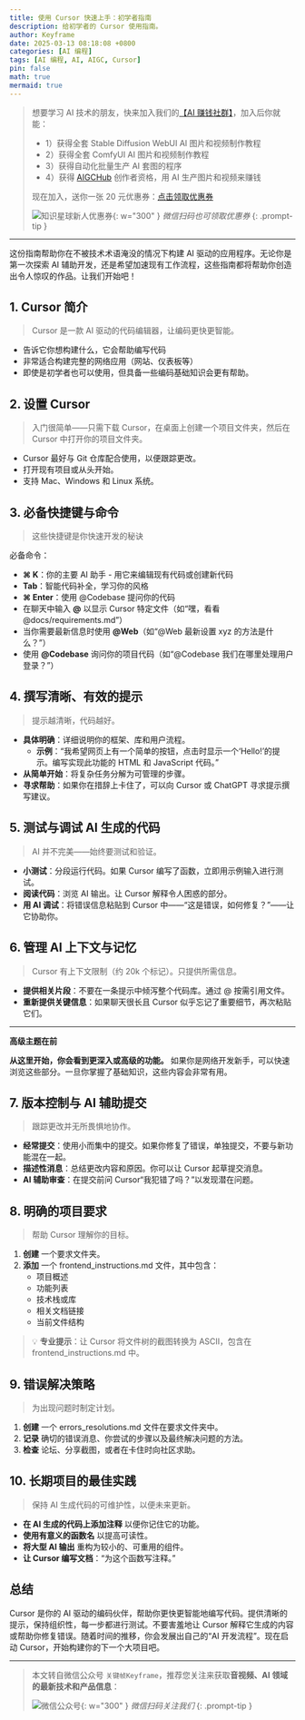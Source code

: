 ```yaml
---
title: 使用 Cursor 快速上手：初学者指南
description: 给初学者的 Cursor 使用指南。
author: Keyframe
date: 2025-03-13 08:18:08 +0800
categories: [AI 编程]
tags: [AI 编程, AI, AIGC, Cursor]
pin: false
math: true
mermaid: true
---
```



>想要学习 AI 技术的朋友，快来加入我们的<a href="https://t.zsxq.com/nd3Wj" target="_blank" rel="noopener noreferrer">【AI 赚钱社群】</a>，加入后你就能：
>
>- 1）获得全套 Stable Diffusion WebUI AI 图片和视频制作教程
>- 2）获得全套 ComfyUI AI 图片和视频制作教程
>- 3）获得自动化批量生产 AI 套图的程序
>- 4）获得 <a href="https://www.aigchub.ai" target="_blank" rel="noopener noreferrer">AIGCHub</a> 创作者资格，用 AI 生产图片和视频来赚钱
>
>现在加入，送你一张 20 元优惠券：<a href="https://t.zsxq.com/nd3Wj" target="_blank" rel="noopener noreferrer">点击领取优惠券</a>
>
>![知识星球新人优惠券](assets/img/aigc-zsxq-coupon.png){: w="300" }
>_微信扫码也可领取优惠券_
{: .prompt-tip }

---



这份指南帮助你在不被技术术语淹没的情况下构建 AI 驱动的应用程序。无论你是第一次探索 AI 辅助开发，还是希望加速现有工作流程，这些指南都将帮助你创造出令人惊叹的作品。让我们开始吧！

## 1. Cursor 简介

> Cursor 是一款 AI 驱动的代码编辑器，让编码更快更智能。

- 告诉它你想构建什么，它会帮助编写代码
- 非常适合构建完整的网络应用（网站、仪表板等）
- 即使是初学者也可以使用，但具备一些编码基础知识会更有帮助。

## 2. 设置 Cursor

> 入门很简单——只需下载 Cursor，在桌面上创建一个项目文件夹，然后在 Cursor 中打开你的项目文件夹。

- Cursor 最好与 Git 仓库配合使用，以便跟踪更改。
- 打开现有项目或从头开始。
- 支持 Mac、Windows 和 Linux 系统。

## 3. 必备快捷键与命令

> 这些快捷键是你快速开发的秘诀

必备命令：

- **⌘ K**：你的主要 AI 助手 - 用它来编辑现有代码或创建新代码
- **Tab**：智能代码补全，学习你的风格
- **⌘ Enter**：使用 @Codebase 提问你的代码
- 在聊天中输入 **@** 以显示 Cursor 特定文件（如“嘿，看看 @docs/requirements.md”）
- 当你需要最新信息时使用 **@Web**（如“@Web 最新设置 xyz 的方法是什么？”）
- 使用 **@Codebase** 询问你的项目代码（如“@Codebase 我们在哪里处理用户登录？”）

## 4. 撰写清晰、有效的提示

> 提示越清晰，代码越好。

- **具体明确**：详细说明你的框架、库和用户流程。
	- **示例**：“我希望网页上有一个简单的按钮，点击时显示一个‘Hello!’的提示。编写实现此功能的 HTML 和 JavaScript 代码。”
- **从简单开始**：将复杂任务分解为可管理的步骤。
- **寻求帮助**：如果你在措辞上卡住了，可以向 Cursor 或 ChatGPT 寻求提示撰写建议。

## 5. 测试与调试 AI 生成的代码

> AI 并不完美——始终要测试和验证。

- **小测试**：分段运行代码。如果 Cursor 编写了函数，立即用示例输入进行测试。
- **阅读代码**：浏览 AI 输出。让 Cursor 解释令人困惑的部分。
- **用 AI 调试**：将错误信息粘贴到 Cursor 中——“这是错误，如何修复？”——让它协助你。

## 6. 管理 AI 上下文与记忆

> Cursor 有上下文限制（约 20k 个标记）。只提供所需信息。

- **提供相关片段**：不要在一条提示中倾泻整个代码库。通过 @ 按需引用文件。
- **重新提供关键信息**：如果聊天很长且 Cursor 似乎忘记了重要细节，再次粘贴它们。


---

**高级主题在前**

**从这里开始，你会看到更深入或高级的功能。** 如果你是网络开发新手，可以快速浏览这些部分。一旦你掌握了基础知识，这些内容会非常有用。

## 7. 版本控制与 AI 辅助提交

> 跟踪更改并无所畏惧地协作。

- **经常提交**：使用小而集中的提交。如果你修复了错误，单独提交，不要与新功能混在一起。
- **描述性消息**：总结更改内容和原因。你可以让 Cursor 起草提交消息。
- **AI 辅助审查**：在提交前问 Cursor“我犯错了吗？”以发现潜在问题。

## 8. 明确的项目要求

> 帮助 Cursor 理解你的目标。

1. **创建** 一个要求文件夹。
2. **添加** 一个 frontend_instructions.md 文件，其中包含：
	- 项目概述
	- 功能列表
	- 技术栈或库
	- 相关文档链接
	- 当前文件结构

>💡 **专业提示**：让 Cursor 将文件树的截图转换为 ASCII，包含在 frontend_instructions.md 中。

## 9. 错误解决策略

> 为出现问题时制定计划。

1. **创建** 一个 errors_resolutions.md 文件在要求文件夹中。
2. **记录** 确切的错误消息、你尝试的步骤以及最终解决问题的方法。
3. **检查** 论坛、分享截图，或者在卡住时向社区求助。

## 10. 长期项目的最佳实践

> 保持 AI 生成代码的可维护性，以便未来更新。

- **在 AI 生成的代码上添加注释** 以便你记住它的功能。
- **使用有意义的函数名** 以提高可读性。
- **将大型 AI 输出** 重构为较小的、可重用的组件。
- **让 Cursor 编写文档**：“为这个函数写注释。”

## 总结

Cursor 是你的 AI 驱动的编码伙伴，帮助你更快更智能地编写代码。提供清晰的提示，保持组织性，每一步都进行测试。不要害羞地让 Cursor 解释它生成的内容或帮助你修复错误。随着时间的推移，你会发展出自己的“AI 开发流程”。现在启动 Cursor，开始构建你的下一个大项目吧。


---

> 本文转自微信公众号 `关键帧Keyframe`，推荐您关注来获取**音视频、AI 领域的最新技术和产品信息**：
>
>![微信公众号](assets/img/keyframe-mp.jpg){: w="300" }
>_微信扫码关注我们_
{: .prompt-tip }

